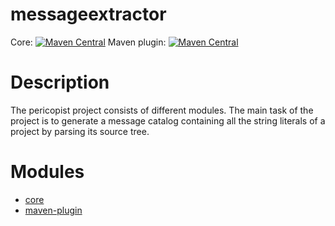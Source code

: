 messageextractor
================

Core: [![Maven Central](https://maven-badges.herokuapp.com/maven-central/de.cubeisland/messageextractor-core/badge.svg?style=flat)](https://maven-badges.herokuapp.com/maven-central/de.cubeisland/messageextractor-core)
Maven plugin: [![Maven Central](https://maven-badges.herokuapp.com/maven-central/de.cubeisland.maven.plugins/messageextractor-maven-plugin/badge.svg?style=flat)](https://maven-badges.herokuapp.com/maven-central/de.cubeisland.maven.plugins/messageextractor-maven-plugin)

# Description

The pericopist project consists of different modules. The main task of the project is to generate a
message catalog containing all the string literals of a project by parsing its source tree.

# Modules

* [core](https://github.com/CubeEngine/messageextractor/blob/master/core/README.md)
* [maven-plugin](https://github.com/CubeEngine/messageextractor/blob/master/maven-plugin/README.md)
